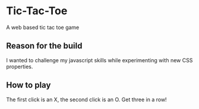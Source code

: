 # Tic-Tac-Toe
A web based tic tac toe game

## Reason for the build
I wanted to challenge my javascript skills while experimenting with new CSS properties.

## How to play
The first click is an X, the second click is an O. Get three in a row!
